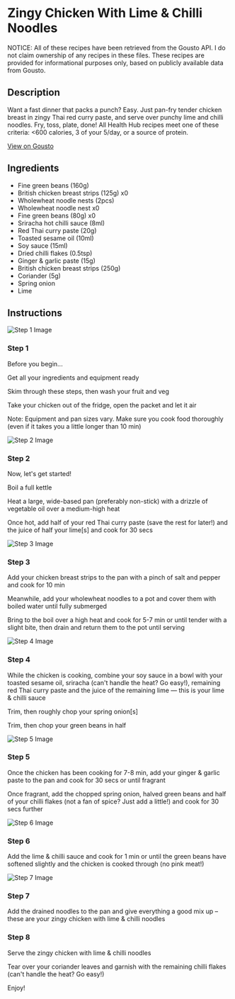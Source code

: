# Zingy Chicken With Lime & Chilli Noodles

NOTICE: All of these recipes have been retrieved from the Gousto API. I do not claim ownership of any recipes in these files. These recipes are provided for informational purposes only, based on publicly available data from Gousto.

## Description

Want a fast dinner that packs a punch? Easy. Just pan-fry tender chicken breast in zingy Thai red curry paste, and serve over punchy lime and chilli noodles. Fry, toss, plate, done! All Health Hub recipes meet one of these criteria: <600 calories, 3 of your 5/day, or a source of protein.

[View on Gousto](https://www.gousto.co.uk/recipes/cookbook/zingy-chicken-with-lime-chilli-noodles)

## Ingredients

- Fine green beans (160g)
- British chicken breast strips (125g) x0
- Wholewheat noodle nests (2pcs)
- Wholewheat noodle nest x0
- Fine green beans (80g) x0
- Sriracha hot chilli sauce (8ml)
- Red Thai curry paste (20g)
- Toasted sesame oil (10ml)
- Soy sauce (15ml)
- Dried chilli flakes (0.5tsp)
- Ginger & garlic paste (15g)
- British chicken breast strips (250g)
- Coriander (5g)
- Spring onion
- Lime

## Instructions

![Step 1 Image](https://production-media.gousto.co.uk/cms/recipe-step-image/Admin10mm-Step-1-6-1695033958374-x200.jpg)

### Step 1

Before you begin...

Get all your ingredients and equipment ready

Skim through these steps, then wash your fruit and veg

Take your chicken out of the fridge, open the packet and let it air

Note: Equipment and pan sizes vary. Make sure you cook food thoroughly (even if it takes you a little longer than 10 min)

![Step 2 Image](https://production-media.gousto.co.uk/cms/recipe-step-image/Step-2-1686646518252-x200.jpg)

### Step 2

Now, let's get started!

Boil a full kettle

Heat a large, wide-based pan (preferably non-stick) with a drizzle of vegetable oil over a medium-high heat

Once hot, add half of your red Thai curry paste (save the rest for later!) and the juice of half your lime[s] and cook for 30 secs

![Step 3 Image](https://production-media.gousto.co.uk/cms/recipe-step-image/Step-3-1686646521163-x200.jpg)

### Step 3

Add your chicken breast strips to the pan with a pinch of salt and pepper and cook for 10 min

Meanwhile, add your wholewheat noodles to a pot and cover them with boiled water until fully submerged

Bring to the boil over a high heat and cook for 5-7 min or until tender with a slight bite, then drain and return them to the pot until serving

![Step 4 Image](https://production-media.gousto.co.uk/cms/recipe-step-image/Step-4-1686646523792-x200.jpg)

### Step 4

While the chicken is cooking, combine your soy sauce in a bowl with your toasted sesame oil, sriracha (can't handle the heat? Go easy!), remaining red Thai curry paste and the juice of the remaining lime — this is your lime & chilli sauce

Trim, then roughly chop your spring onion[s]

Trim, then chop your green beans in half

![Step 5 Image](https://production-media.gousto.co.uk/cms/recipe-step-image/Step-5-1686646526404-x200.jpg)

### Step 5

Once the chicken has been cooking for 7-8 min, add your ginger & garlic paste to the pan and cook for 30 secs or until fragrant

Once fragrant, add the chopped spring onion, halved green beans and half of your chilli flakes (not a fan of spice? Just add a little!) and cook for 30 secs further

![Step 6 Image](https://production-media.gousto.co.uk/cms/recipe-step-image/Step-6-1686646529209-x200.jpg)

### Step 6

Add the lime & chilli sauce and cook for 1 min or until the green beans have softened slightly and the chicken is cooked through (no pink meat!)

![Step 7 Image](https://production-media.gousto.co.uk/cms/recipe-step-image/Step-7-1686646531840-x200.jpg)

### Step 7

Add the drained noodles to the pan and give everything a good mix up – these are your zingy chicken with lime & chilli noodles

### Step 8

Serve the zingy chicken with lime & chilli noodles

Tear over your coriander leaves and garnish with the remaining chilli flakes (can't handle the heat? Go easy!)

Enjoy!

